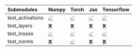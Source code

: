 | Submodules       | Numpy                                                                                                                           | Torch                                                                                                                           | Jax                                                                                                                             | Tensorflow                                                                                                                      |
|:-----------------|:--------------------------------------------------------------------------------------------------------------------------------|:--------------------------------------------------------------------------------------------------------------------------------|:--------------------------------------------------------------------------------------------------------------------------------|:--------------------------------------------------------------------------------------------------------------------------------|
| test_activations | <a href="https://github.com/unifyai/ivy/runs/7955533756?check_suite_focus=true" rel="noopener noreferrer" target="_blank">✅</a> | <a href="https://github.com/unifyai/ivy/runs/7955534501?check_suite_focus=true" rel="noopener noreferrer" target="_blank">✅</a> | <a href="https://github.com/unifyai/ivy/runs/7955535073?check_suite_focus=true" rel="noopener noreferrer" target="_blank">✅</a> | <a href="https://github.com/unifyai/ivy/runs/7955535685?check_suite_focus=true" rel="noopener noreferrer" target="_blank">✅</a> |
| test_layers      | <a href="https://github.com/unifyai/ivy/runs/7955534051?check_suite_focus=true" rel="noopener noreferrer" target="_blank">❌</a> | <a href="https://github.com/unifyai/ivy/runs/7955534658?check_suite_focus=true" rel="noopener noreferrer" target="_blank">❌</a> | <a href="https://github.com/unifyai/ivy/runs/7955535262?check_suite_focus=true" rel="noopener noreferrer" target="_blank">❌</a> | <a href="https://github.com/unifyai/ivy/runs/7955536193?check_suite_focus=true" rel="noopener noreferrer" target="_blank">❌</a> |
| test_losses      | <a href="https://github.com/unifyai/ivy/runs/7955534220?check_suite_focus=true" rel="noopener noreferrer" target="_blank">✅</a> | <a href="https://github.com/unifyai/ivy/runs/7955534774?check_suite_focus=true" rel="noopener noreferrer" target="_blank">✅</a> | <a href="https://github.com/unifyai/ivy/runs/7955535412?check_suite_focus=true" rel="noopener noreferrer" target="_blank">✅</a> | <a href="https://github.com/unifyai/ivy/runs/7955536420?check_suite_focus=true" rel="noopener noreferrer" target="_blank">✅</a> |
| test_norms       | <a href="https://github.com/unifyai/ivy/runs/7955534358?check_suite_focus=true" rel="noopener noreferrer" target="_blank">❌</a> | <a href="https://github.com/unifyai/ivy/runs/7955534905?check_suite_focus=true" rel="noopener noreferrer" target="_blank">✅</a> | <a href="https://github.com/unifyai/ivy/runs/7955535549?check_suite_focus=true" rel="noopener noreferrer" target="_blank">❌</a> | <a href="https://github.com/unifyai/ivy/runs/7955536600?check_suite_focus=true" rel="noopener noreferrer" target="_blank">❌</a> |